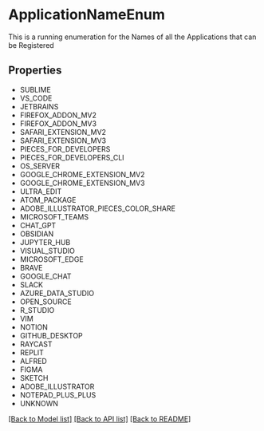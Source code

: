 # ApplicationNameEnum

This is a running enumeration for the Names of all the Applications that can be Registered

## Properties
- SUBLIME
- VS_CODE
- JETBRAINS
- FIREFOX_ADDON_MV2
- FIREFOX_ADDON_MV3
- SAFARI_EXTENSION_MV2
- SAFARI_EXTENSION_MV3
- PIECES_FOR_DEVELOPERS
- PIECES_FOR_DEVELOPERS_CLI
- OS_SERVER
- GOOGLE_CHROME_EXTENSION_MV2
- GOOGLE_CHROME_EXTENSION_MV3
- ULTRA_EDIT
- ATOM_PACKAGE
- ADOBE_ILLUSTRATOR_PIECES_COLOR_SHARE
- MICROSOFT_TEAMS
- CHAT_GPT
- OBSIDIAN
- JUPYTER_HUB
- VISUAL_STUDIO
- MICROSOFT_EDGE
- BRAVE
- GOOGLE_CHAT
- SLACK
- AZURE_DATA_STUDIO
- OPEN_SOURCE
- R_STUDIO
- VIM
- NOTION
- GITHUB_DESKTOP
- RAYCAST
- REPLIT
- ALFRED
- FIGMA
- SKETCH
- ADOBE_ILLUSTRATOR
- NOTEPAD_PLUS_PLUS
- UNKNOWN

[[Back to Model list]](../README.md#documentation-for-models) [[Back to API list]](../README.md#documentation-for-api-endpoints) [[Back to README]](../README.md)


